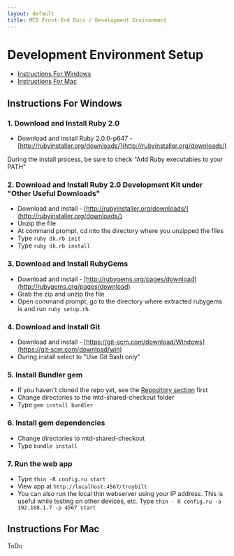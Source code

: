 ```yaml
---
layout: default
title: MTD Front-End Docs / Development Environment
---
```


# Development Environment Setup

* [Instructions For Windows](#instructions-for-windows)
* [Instructions For Mac](#instructions-for-mac)

## Instructions For Windows 

### 1. Download and Install Ruby 2.0

* Download and install Ruby 2.0.0-p647 - [http://rubyinstaller.org/downloads/](http://rubyinstaller.org/downloads/)

During the install process, be sure to check "Add Ruby executables to your PATH"

### 2. Download and Install Ruby 2.0 Development Kit under "Other Useful Downloads"

* Download and install - [http://rubyinstaller.org/downloads/](http://rubyinstaller.org/downloads/) 
* Unzip the file
* At command prompt, cd into the directory where you unzipped the files
* Type `ruby dk.rb init`
* Type `ruby dk.rb install`

### 3. Download and Install RubyGems

* Download and install - [http://rubygems.org/pages/download](http://rubygems.org/pages/download)
* Grab the zip and unzip the file
* Open command prompt, go to the directory where extracted rubygems is and run `ruby setup.rb`.

### 4. Download and Install Git 

* Download and install - [https://git-scm.com/download/Windows](https://git-scm.com/download/win)
* During install select to "Use Git Bash only"

### 5. Install Bundler gem

* If you haven't cloned the repo yet, see the [Repository section](/repository) first
* Change directories to the mtd-shared-checkout folder
* Type `gem install bundler`

### 6. Install gem dependencies

* Change directories to mtd-shared-checkout
* Type `bundle install`

### 7. Run the web app

* Type `thin -R config.ru start`
* View app at `http://localhost:4567/troybilt`
* You can also run the local thin webserver using your IP address. This is useful while testing on other devices, etc. Type `thin - R config.ru -a 192.168.1.7 -p 4567 start`

## Instructions For Mac

ToDo